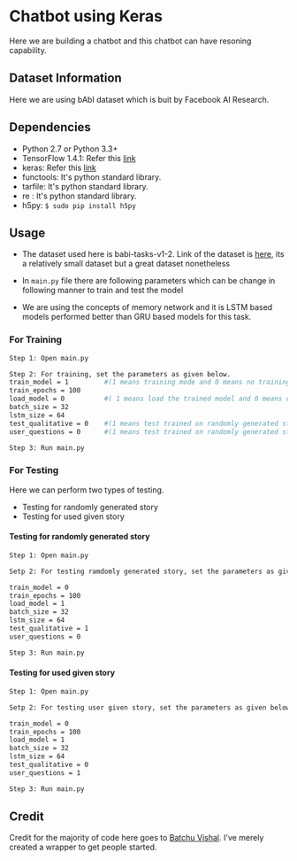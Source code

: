 # Chatbot using Keras
Here we are building a chatbot and this chatbot can have resoning capability.

## Dataset Information
Here we are using bAbI dataset which is buit by Facebook AI Research. 

## Dependencies

* Python 2.7 or Python 3.3+
* TensorFlow 1.4.1: Refer this [link](https://www.tensorflow.org/install/)
* keras:            Refer this [link](https://keras.io/#installation)
* functools:        It's python standard library.
* tarfile:          It's python standard library.
* re :              It's python standard library.
* h5py:             `$ sudo pip install h5py`


## Usage 
* The dataset used here is babi-tasks-v1-2. Link of the dataset is [here](https://research.fb.com/downloads/babi/), its a relatively small dataset but a great dataset nonetheless

* In `main.py` file there are following parameters which can be change in following manner to train and test the model

* We are using the concepts of memory network and it is LSTM based models performed better than GRU based models for this task. 


### For Training
```bash
Step 1: Open main.py

Step 2: For training, set the parameters as given below.
train_model = 1         #(1 means training mode and 0 means no training mode) 
train_epochs = 100
load_model = 0          #( 1 means load the trained model and 0 means doesn't load trained model)
batch_size = 32
lstm_size = 64
test_qualitative = 0    #(1 means test trained on randomly generated story and 0 means do not perform test on ramdomly generated story)
user_questions = 0      #(1 means test trained on randomly generated story and 0 means do not perform test on ramdomly generated story)

Step 3: Run main.py
```

### For Testing
Here we can perform two types of testing.
* Testing for randomly generated story
* Testing for used given story

#### Testing for randomly generated story
```bash
Step 1: Open main.py

Setp 2: For testing ramdomly generated story, set the parameters as given below.

train_model = 0
train_epochs = 100
load_model = 1
batch_size = 32
lstm_size = 64
test_qualitative = 1
user_questions = 0

Step 3: Run main.py
```
#### Testing for used given story

```bash
Step 1: Open main.py

Setp 2: For testing user given story, set the parameters as given below.

train_model = 0
train_epochs = 100
load_model = 1
batch_size = 32
lstm_size = 64
test_qualitative = 0
user_questions = 1

Step 3: Run main.py
```

 

## Credit
Credit for the majority of code here goes to [Batchu Vishal](https://github.com/erilyth). I've merely created a wrapper to get people started. 
